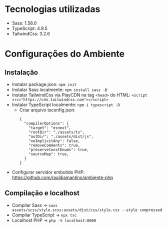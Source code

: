# Tecnologias utilizadas
- Sass: 1.58.0
- TypeScript: 4.9.5
- TailwindCss: 3.2.6

# Configurações do Ambiente

## Instalação
- Instalar package.json: `npm init`
- Instalar Sass localmente: `npm install sass -D`
- Instalar TailwindCss via PlayCDN na tag `<head>` do HTML:  `<script src="https://cdn.tailwindcss.com"></script>`
- Instalar TypeScript localmente: `npm i typescript -D`
  - Criar arquivo tsconfig.json:
    ```
    {
      "compilerOptions": {
        "target": "esnext",
        "rootDir": "./assets/ts",                                  
        "outDir": "./assets/dist/js",                                        
        "noImplicitAny": false,
        "removeComments": true,
        "preserveConstEnums": true,
        "sourceMap": true,  
      }
    }
    ```
- Configurar servidor embutido PHP: https://github.com/rauldiamantino/ambiente-php

## Compilação e localhost
- Compilar Sass -> `sass assets/scss/style.scss:assets/dist/css/style.css --style compressed`
- Compilar TypeScript -> `npx tsc`
- Localhost PHP -> `php -S localhost:8000`
